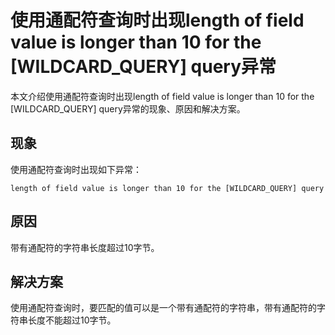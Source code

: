 # 使用通配符查询时出现length of field value is longer than 10 for the \[WILDCARD\_QUERY\] query异常

本文介绍使用通配符查询时出现length of field value is longer than 10 for the \[WILDCARD\_QUERY\] query异常的现象、原因和解决方案。

## 现象

使用通配符查询时出现如下异常：

```
length of field value is longer than 10 for the [WILDCARD_QUERY] query
```

## 原因

带有通配符的字符串长度超过10字节。

## 解决方案

使用通配符查询时，要匹配的值可以是一个带有通配符的字符串，带有通配符的字符串长度不能超过10字节。

